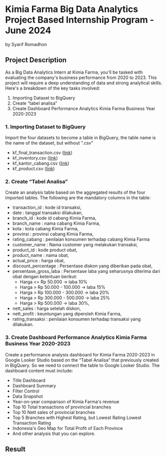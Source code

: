 # Kimia Farma Big Data Analytics Project Based Internship Program - June 2024
by Syarif Romadhon

## Project Description
As a Big Data Analytics Intern at Kimia Farma, you'll be tasked with evaluating the company's business performance from 2020 to 2023. This project will require a deep understanding of data and strong analytical skills. Here's a breakdown of the key tasks involved:
1. Importing Dataset to BigQuery
2. Create “tabel analisa”
3. Create Dashboard Performance Analytics Kimia Farma Business Year 2020-2023

### 1. Importing Dataset to BigQuery
Import the four datasets to become a table in BigQuery, the table name is the name of the dataset, but without ".csv"
- kf_final_transaction.csv ([link](https://drive.google.com/file/d/1iDOBdKZ4-kkLhpklQWWrsFvACtI7MCz3/view?usp=sharing))
- kf_inventory.csv ([link](https://drive.google.com/file/d/1ihtG2t0V1AO0IAGkGwQaqtba6AxDEKDI/view?usp=sharing))
- kf_kantor_cabang.csv ([link](https://drive.google.com/file/d/1vzaasqIeXqqe_jI99dNLaa8nxnoe9OWW/view?usp=sharing))
- kf_product.csv ([link](https://drive.google.com/file/d/1739wO7BwtVStHCA4Dcj9xGhlc_blBNbT/view?usp=sharing))

### 2. Create “Tabel Analisa”
Create an analysis table based on the aggregated results of the four imported tables. The following are the mandatory columns in the table:
- transaction_id : kode id transaksi,
- date : tanggal transaksi dilakukan,
- branch_id : kode id cabang Kimia Farma,
- branch_name : nama cabang Kimia Farma,
- kota : kota cabang Kimia Farma,
- provinsi : provinsi cabang Kimia Farma,
- rating_cabang : penilaian konsumen terhadap cabang Kimia Farma
- customer_name : Nama customer yang melakukan transaksi,
- product_id : kode product obat,
- product_name : nama obat,
- actual_price : harga obat,
- discount_percentage : Persentase diskon yang diberikan pada obat,
- persentase_gross_laba : Persentase laba yang seharusnya diterima dari obat dengan ketentuan berikut:
  - Harga <= Rp 50.000 -> laba 10%
  - Harga > Rp 50.000 - 100.000 -> laba 15%
  - Harga > Rp 100.000 - 300.000 -> laba 20%
  - Harga > Rp 300.000 - 500.000 -> laba 25%
  - Harga > Rp 500.000 -> laba 30%,
- nett_sales : harga setelah diskon,
- nett_profit : keuntungan yang diperoleh Kimia Farma,
- rating_transaksi : penilaian konsumen terhadap transaksi yang dilakukan.

### 3. Create Dashboard Performance Analytics Kimia Farma Business Year 2020-2023
Create a performance analysis dashboard for Kimia Farma 2020-2023 in Google Looker Studio based on the “Tabel Analisa” that previously created in BigQuery. So we need to connect the table to Google Looker Studio. The dashboard content must include:
- Title Dashboard
- Dashboard Summary
- Filter Control
- Data Snapshot
- Year-on-year comparison of Kimia Farma's revenue
- Top 10 Total transactions of provincial branches
- Top 10 Nett sales of provincial branches
- Top 5 Branches with Highest Rating, but Lowest Rating Lowest Transaction Rating
- Indonesia's Geo Map for Total Profit of Each Province
- And other analysis that you can explore.


## Result



